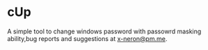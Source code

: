# cUp
A simple tool to change windows password with passowrd masking ability,bug reports and suggestions at x-neron@pm.me.
